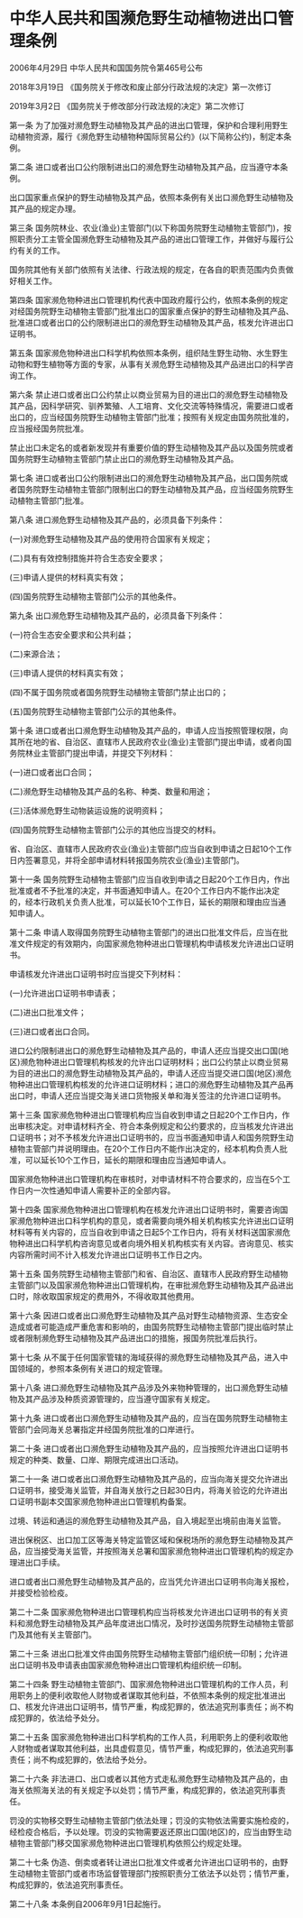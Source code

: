 # 中华人民共和国濒危野生动植物进出口管理条例

2006年4月29日 中华人民共和国国务院令第465号公布

2018年3月19日 《国务院关于修改和废止部分行政法规的决定》第一次修订

2019年3月2日 《国务院关于修改部分行政法规的决定》第二次修订

<!-- INFO END -->

第一条 为了加强对濒危野生动植物及其产品的进出口管理，保护和合理利用野生动植物资源，履行《濒危野生动植物种国际贸易公约》(以下简称公约)，制定本条例。

第二条 进口或者出口公约限制进出口的濒危野生动植物及其产品，应当遵守本条例。

出口国家重点保护的野生动植物及其产品，依照本条例有关出口濒危野生动植物及其产品的规定办理。

第三条 国务院林业、农业(渔业)主管部门(以下称国务院野生动植物主管部门)，按照职责分工主管全国濒危野生动植物及其产品的进出口管理工作，并做好与履行公约有关的工作。

国务院其他有关部门依照有关法律、行政法规的规定，在各自的职责范围内负责做好相关工作。

第四条 国家濒危物种进出口管理机构代表中国政府履行公约，依照本条例的规定对经国务院野生动植物主管部门批准出口的国家重点保护的野生动植物及其产品、批准进口或者出口的公约限制进出口的濒危野生动植物及其产品，核发允许进出口证明书。

第五条 国家濒危物种进出口科学机构依照本条例，组织陆生野生动物、水生野生动物和野生植物等方面的专家，从事有关濒危野生动植物及其产品进出口的科学咨询工作。

第六条 禁止进口或者出口公约禁止以商业贸易为目的进出口的濒危野生动植物及其产品，因科学研究、驯养繁殖、人工培育、文化交流等特殊情况，需要进口或者出口的，应当经国务院野生动植物主管部门批准；按照有关规定由国务院批准的，应当报经国务院批准。

禁止出口未定名的或者新发现并有重要价值的野生动植物及其产品以及国务院或者国务院野生动植物主管部门禁止出口的濒危野生动植物及其产品。

第七条 进口或者出口公约限制进出口的濒危野生动植物及其产品，出口国务院或者国务院野生动植物主管部门限制出口的野生动植物及其产品，应当经国务院野生动植物主管部门批准。

第八条 进口濒危野生动植物及其产品的，必须具备下列条件：

(一)对濒危野生动植物及其产品的使用符合国家有关规定；

(二)具有有效控制措施并符合生态安全要求；

(三)申请人提供的材料真实有效；

(四)国务院野生动植物主管部门公示的其他条件。

第九条 出口濒危野生动植物及其产品的，必须具备下列条件：

(一)符合生态安全要求和公共利益；

(二)来源合法；

(三)申请人提供的材料真实有效；

(四)不属于国务院或者国务院野生动植物主管部门禁止出口的；

(五)国务院野生动植物主管部门公示的其他条件。

第十条 进口或者出口濒危野生动植物及其产品的，申请人应当按照管理权限，向其所在地的省、自治区、直辖市人民政府农业(渔业)主管部门提出申请，或者向国务院林业主管部门提出申请，并提交下列材料：

(一)进口或者出口合同；

(二)濒危野生动植物及其产品的名称、种类、数量和用途；

(三)活体濒危野生动物装运设施的说明资料；

(四)国务院野生动植物主管部门公示的其他应当提交的材料。

省、自治区、直辖市人民政府农业(渔业)主管部门应当自收到申请之日起10个工作日内签署意见，并将全部申请材料转报国务院农业(渔业)主管部门。

第十一条 国务院野生动植物主管部门应当自收到申请之日起20个工作日内，作出批准或者不予批准的决定，并书面通知申请人。在20个工作日内不能作出决定的，经本行政机关负责人批准，可以延长10个工作日，延长的期限和理由应当通知申请人。

第十二条 申请人取得国务院野生动植物主管部门的进出口批准文件后，应当在批准文件规定的有效期内，向国家濒危物种进出口管理机构申请核发允许进出口证明书。

申请核发允许进出口证明书时应当提交下列材料：

(一)允许进出口证明书申请表；

(二)进出口批准文件；

(三)进口或者出口合同。

进口公约限制进出口的濒危野生动植物及其产品的，申请人还应当提交出口国(地区)濒危物种进出口管理机构核发的允许出口证明材料；出口公约禁止以商业贸易为目的进出口的濒危野生动植物及其产品的，申请人还应当提交进口国(地区)濒危物种进出口管理机构核发的允许进口证明材料；进口的濒危野生动植物及其产品再出口时，申请人还应当提交海关进口货物报关单和海关签注的允许进口证明书。

第十三条 国家濒危物种进出口管理机构应当自收到申请之日起20个工作日内，作出审核决定。对申请材料齐全、符合本条例规定和公约要求的，应当核发允许进出口证明书；对不予核发允许进出口证明书的，应当书面通知申请人和国务院野生动植物主管部门并说明理由。在20个工作日内不能作出决定的，经本机构负责人批准，可以延长10个工作日，延长的期限和理由应当通知申请人。

国家濒危物种进出口管理机构在审核时，对申请材料不符合要求的，应当在5个工作日内一次性通知申请人需要补正的全部内容。

第十四条 国家濒危物种进出口管理机构在核发允许进出口证明书时，需要咨询国家濒危物种进出口科学机构的意见，或者需要向境外相关机构核实允许进出口证明材料等有关内容的，应当自收到申请之日起5个工作日内，将有关材料送国家濒危物种进出口科学机构咨询意见或者向境外相关机构核实有关内容。咨询意见、核实内容所需时间不计入核发允许进出口证明书工作日之内。

第十五条 国务院野生动植物主管部门和省、自治区、直辖市人民政府野生动植物主管部门以及国家濒危物种进出口管理机构，在审批濒危野生动植物及其产品进出口时，除收取国家规定的费用外，不得收取其他费用。

第十六条 因进口或者出口濒危野生动植物及其产品对野生动植物资源、生态安全造成或者可能造成严重危害和影响的，由国务院野生动植物主管部门提出临时禁止或者限制濒危野生动植物及其产品进出口的措施，报国务院批准后执行。

第十七条 从不属于任何国家管辖的海域获得的濒危野生动植物及其产品，进入中国领域的，参照本条例有关进口的规定管理。

第十八条 进口濒危野生动植物及其产品涉及外来物种管理的，出口濒危野生动植物及其产品涉及种质资源管理的，应当遵守国家有关规定。

第十九条 进口或者出口濒危野生动植物及其产品的，应当在国务院野生动植物主管部门会同海关总署指定并经国务院批准的口岸进行。

第二十条 进口或者出口濒危野生动植物及其产品的，应当按照允许进出口证明书规定的种类、数量、口岸、期限完成进出口活动。

第二十一条 进口或者出口濒危野生动植物及其产品的，应当向海关提交允许进出口证明书，接受海关监管，并自海关放行之日起30日内，将海关验讫的允许进出口证明书副本交国家濒危物种进出口管理机构备案。

过境、转运和通运的濒危野生动植物及其产品，自入境起至出境前由海关监管。

进出保税区、出口加工区等海关特定监管区域和保税场所的濒危野生动植物及其产品，应当接受海关监管，并按照海关总署和国家濒危物种进出口管理机构的规定办理进出口手续。

进口或者出口濒危野生动植物及其产品的，应当凭允许进出口证明书向海关报检，并接受检验检疫。

第二十二条 国家濒危物种进出口管理机构应当将核发允许进出口证明书的有关资料和濒危野生动植物及其产品年度进出口情况，及时抄送国务院野生动植物主管部门及其他有关主管部门。

第二十三条 进出口批准文件由国务院野生动植物主管部门组织统一印制；允许进出口证明书及申请表由国家濒危物种进出口管理机构组织统一印制。

第二十四条 野生动植物主管部门、国家濒危物种进出口管理机构的工作人员，利用职务上的便利收取他人财物或者谋取其他利益，不依照本条例的规定批准进出口、核发允许进出口证明书，情节严重，构成犯罪的，依法追究刑事责任；尚不构成犯罪的，依法给予处分。

第二十五条 国家濒危物种进出口科学机构的工作人员，利用职务上的便利收取他人财物或者谋取其他利益，出具虚假意见，情节严重，构成犯罪的，依法追究刑事责任；尚不构成犯罪的，依法给予处分。

第二十六条 非法进口、出口或者以其他方式走私濒危野生动植物及其产品的，由海关依照海关法的有关规定予以处罚；情节严重，构成犯罪的，依法追究刑事责任。

罚没的实物移交野生动植物主管部门依法处理；罚没的实物依法需要实施检疫的，经检疫合格后，予以处理。罚没的实物需要返还原出口国(地区)的，应当由野生动植物主管部门移交国家濒危物种进出口管理机构依照公约规定处理。

第二十七条 伪造、倒卖或者转让进出口批准文件或者允许进出口证明书的，由野生动植物主管部门或者市场监督管理部门按照职责分工依法予以处罚；情节严重，构成犯罪的，依法追究刑事责任。

第二十八条 本条例自2006年9月1日起施行。